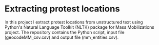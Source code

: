 # Extracting protest locations 

In this project I extract protest locations from unstructured text using Python's Natural Language Toolkit (NLTK) package for Mass Mobilizations project. The repository contains the Python script, input file (geocodeMM_csv.csv) and output file (mm_entities.csv). 
